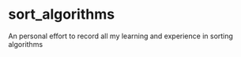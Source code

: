 # sort_algorithms
An personal effort to record all my learning and experience in sorting algorithms
